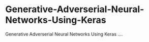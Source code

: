# Generative-Adverserial-Neural-Networks-Using-Keras
Generative Adverserial Neural Networks Using Keras
....
